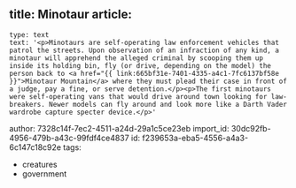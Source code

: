 title: Minotaur
article:
  -
    type: text
    text: '<p>Minotaurs are self-operating law enforcement vehicles that patrol the streets. Upon observation of an infraction of any kind, a minotaur will apprehend the alleged criminal by scooping them up inside its holding bin, fly (or drive, depending on the model) the person back to <a href="{{ link:665bf31e-7401-4335-a4c1-7fc6137bf58e }}">Minotaur Mountain</a> where they must plead their case in front of a judge, pay a fine, or serve detention.</p><p>The first minotaurs were self-operating vans that would drive around town looking for law-breakers. Newer models can fly around and look more like a Darth Vader wardrobe capture specter device.</p>'
author: 7328c14f-7ec2-4511-a24d-29a1c5ce23eb
import_id: 30dc92fb-4956-479b-a43c-99fdf4ce4837
id: f239653a-eba5-4556-a4a3-6c147c18c92e
tags:
  - creatures
  - government

